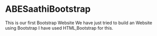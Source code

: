 # ABESaathiBootstrap
This is our first Bootstrap Website
We have just tried to build an Website using Bootstrap
I have used HTML,Bootstrap for this.

